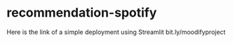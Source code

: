 # recommendation-spotify

Here is the link of a simple deployment using Streamlit bit.ly/moodifyproject
